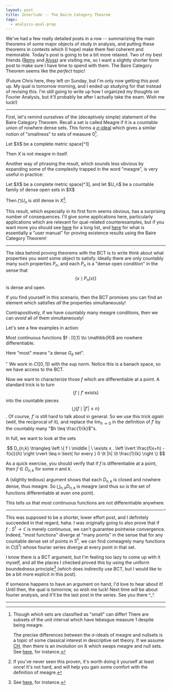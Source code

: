 ```yaml
---
layout: post
title: Interlude -- The Baire Category Theorem
tags:
  - analysis-qual-prep
---
```


We've had a few really detailed posts in a row -- summarizing
the main theorems of some major objects of study in analysis, and putting
these theorems in contexts which (I hope) make them feel coherent and memorable.
Today's post is going to be a bit more relaxed. Two of my best friends
([Remy][1] and [Alyss][7]) are visiting me, so I want a slightly shorter
form post to make sure I have time to spend with them. 
The Baire Category Theorem seems like the _perfect_ topic!

(Future Chris here, they left on Sunday, but I'm only now getting this post up.
My qual is tomorrow morning, and I ended up studying for that instead of 
revising this. I'm still going to write up how I organized my thoughts on
Fourier Analysis, but it'll probably be after I actually take the exam.
Wish me luck!)

---

First, let's remind ourselves of the (deceptively simple) statement of the
Baire Category Theorem. Recall a set is called 
<span class=defn>Meagre</span> if it is a countable union of nowhere 
dense sets. This forms a [$\sigma$-ideal][2] which gives a similar notion
of "smallness" to sets of measure $0$[^2].

<div class=boxed markdown=1>
  Let $X$ be a complete metric space[^1]

  Then $X$ is not meagre in itself.
</div>

Another way of phrasing the result, which sounds less obvious by expanding
some of the complexity trapped in the word "meagre", is very useful in 
practice:

<div class=boxed markdown=1>
  Let $X$ be a complete metric space[^3], and
  let $U_n$ be a countable family of dense open sets in $X$

  Then $\bigcap U_n$ is still dense in $X$[^4].
</div>

This result, which especially in its first form seems obvious, has a 
surprising number of consequences. I'll give some applications here,
particularly applications which are relevant for qual-related counterexamples,
but if you want more you should see [here][5] for a long list, and 
[here][6] for what is essentially a "user manual" for proving existence
results using the Baire Category Theorem!

---

The idea behind proving theorems with the BCT is to write think about 
what properties you _want_ some object to satisfy. Ideally there are only
countably many such properties $P_n$, and each $P_n$ is a "dense open condition"
in the sense that $$\{ x \mid P_n(x) \}$$ is dense and open.

If you find yourself in this scenario, then the BCT promises you can find an
element which satisfies _all_ the properties simultaneously!

Contrapositively, if we have countably many meagre conditions, then we can
_avoid_ all of them simultaneously!

Let's see a few examples in action:

<div class=boxed markdown=1>
Most continuous functions $f : [0,1] \to \mathbb{R}$ are nowhere differentiable.
</div>

Here "most" means "a dense $G_\delta$ set". 

$\ulcorner$
We work in $C([0,1])$ with the sup norm. Notice this is a banach space, so
we have access to the BCT.

Now we want to characterize those $f$ which are differentiable at a point. 
A standard trick is to turn $$\{ f \mid f' \text{ exists} \}$$ into the 
countable pieces $$\bigcup \{ f \mid |f'| \leq n \}$$. Of course, $f'$ is
still hard to talk about in general. So we use this trick _again_
(well, the reciprocal of it), and replace the $\lim_{h \to 0}$ in the
definition of $f'$ by the countably many "$h \leq \frac{1}{k}$"s.

In full, we want to look at the sets

$$
D_{n,k} \triangleq
\left \{
f \ \middle | \ 
\exists x . 
\left \lvert \frac{f(x+h) - f(x)}{h} \right \rvert \leq n 
\text{ for every } 0 \lt |h| \lt \frac{1}{k}
\right \}
$$

As a quick exercise, you should verify that if $f$ is differentiable
at a point, then $f \in D_{n,k}$ for some $n$ and $k$.

A (slightly tedious) argument shows that each $D_{n,k}$ is closed and
nowhere dense, thus meagre. So $\bigcup_{n,k} D_{n,k}$ is meagre
(and thus so is the set of functions differentiable at even one point).

This tells us that most continuous functions are not differentiable anywhere.
<span style="float:right">$\lrcorner$</span>

---

This was supposed to be a shorter, lower effort post, and I definitely 
succeeded in that regard, haha. I was originally going to also prove that
if $f : S^1 \to \mathbb{C}$ is merely continuous, we can't guarantee pointwise
convergence. Indeed, "most functions" diverge at "many points" in the sense
that for any countable dense set of points in $S^1$, we can find
comeagrely many functions in $C(S^1)$ whose fourier series diverge
at every point in that set.

I know there _is_ a BCT argument, but I'm feeling too lazy to come up with
it myself, and all the places I checked proved this by using the 
uniform boundedness principle[^5] (which does indirectly use BCT, but I would 
like to be a bit more explicit in this post).

If someone happens to have an argument on hand, I'd love to hear about it!
Until then, the qual is tomorrow, so wish me luck! Next time will be about
fourier analysis, and it'll be the last post in the series. See you there ^_^.

---

[^1]:
    Or a locally compact hausdorff space

[^2]:
    Though _which_ sets are classified as "small" can differ! 
    There are subsets of the unit interval which have lebesgue measure $1$ 
    despite being meagre.

    The precise differences between the $\sigma$-ideals of meagre and nullsets
    is a topic of some classical interest in descriptive set theory. 
    If we assume [$\mathsf{CH}$][3], then there is an involution on 
    $\mathbb{R}$ which swaps meagre and null sets. See [here][4],
    for instance.

[^3]:
    Again, or a locally compact hausdorff space

[^4]:
    If you've never seen this proven, it's worth doing it yourself at least 
    once! It's not hard, and will help you gain some comfort with the definition
    of meagre.

[^5]:
    See [here][8], for instance.

[1]: https://remydavison.com/
[2]: https://en.wikipedia.org/wiki/Sigma-ideal
[3]: https://en.wikipedia.org/wiki/Continuum_hypothesis
[4]: http://www.artsci.kyushu-u.ac.jp/~ssaito/eng/maths/duality.pdf
[5]: https://math.stackexchange.com/questions/165696/your-favourite-application-of-the-baire-category-theorem
[6]: https://projecteuclid.org/journals/real-analysis-exchange/volume-23/issue-2/Applications-of-the-Baire-Category-Theorem/rae/1337001353.pdf
[7]: https://www.tiktok.com/@butterflyastrophysics
[8]: https://www-users.cse.umn.edu/~garrett/m/fun/notes_2012-13/05b_banach_fourier.pdf
